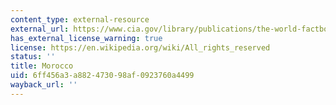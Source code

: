 ```yaml
---
content_type: external-resource
external_url: https://www.cia.gov/library/publications/the-world-factbook/geos/mo.html
has_external_license_warning: true
license: https://en.wikipedia.org/wiki/All_rights_reserved
status: ''
title: Morocco
uid: 6ff456a3-a882-4730-98af-0923760a4499
wayback_url: ''
---
```

